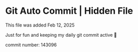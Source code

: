 # Git Auto Commit | Hidden File

This file was added Feb 12, 2025

Just for fun and keeping my daily git commit active 🤪

commit number: 143096
